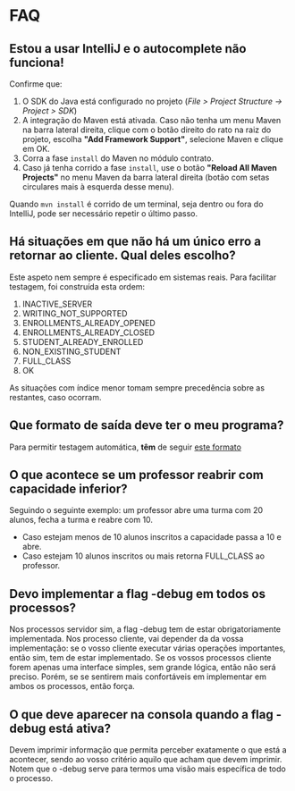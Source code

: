 # FAQ

## Estou a usar IntelliJ e o autocomplete não funciona!

Confirme que:

1. O SDK do Java está configurado no projeto (*File > Project Structure -> Project > SDK*)
2. A integração do Maven está ativada. Caso não tenha um menu Maven na barra lateral direita, clique com o botão direito
   do rato na raiz do projeto, escolha **"Add Framework Support"**, selecione Maven e clique em OK.
3. Corra a fase `install` do Maven no módulo contrato.
4. Caso já tenha corrido a fase `install`, use o botão **"Reload All Maven Projects"** no menu Maven da barra lateral
   direita (botão com setas circulares mais à esquerda desse menu).

Quando `mvn install` é corrido de um terminal, seja dentro ou fora do IntelliJ, pode ser necessário repetir o último
passo.

## Há situações em que não há um único erro a retornar ao cliente. Qual deles escolho?

Este aspeto nem sempre é especificado em sistemas reais. Para facilitar testagem, foi construída esta ordem:

1. INACTIVE\_SERVER
2. WRITING\_NOT\_SUPPORTED
3. ENROLLMENTS\_ALREADY\_OPENED
4. ENROLLMENTS\_ALREADY\_CLOSED
5. STUDENT\_ALREADY\_ENROLLED
6. NON\_EXISTING\_STUDENT
7. FULL\_CLASS
8. OK

As situações com índice menor tomam sempre precedência sobre as restantes, caso ocorram.

## Que formato de saída deve ter o meu programa?

Para permitir testagem automática, **têm** de
seguir [este formato](https://discord.com/channels/949644248045719622/955528908885868555/955529219629273119)

## O que acontece se um professor reabrir com capacidade inferior?

Seguindo o seguinte exemplo: um professor abre uma turma com 20 alunos, fecha a turma e reabre com 10.

- Caso estejam menos de 10 alunos inscritos a capacidade passa a 10 e abre.
- Caso estejam 10 alunos inscritos ou mais retorna FULL_CLASS ao professor.

## Devo implementar a flag -debug em todos os processos?

Nos processos servidor sim, a flag -debug tem de estar obrigatoriamente implementada. Nos processo cliente, vai depender da da vossa implementação: se o vosso cliente executar várias operações importantes, então sim, tem de estar implementado. Se os vossos processos cliente forem apenas uma interface simples, sem grande lógica, então não será preciso. Porém, se se sentirem mais confortáveis em implementar em ambos os processos, então força.

## O que deve aparecer na consola quando a flag -debug está ativa?

Devem imprimir informação que permita perceber exatamente o que está a acontecer, sendo ao vosso critério aquilo que acham que devem imprimir. Notem que o -debug serve para termos uma visão mais específica de todo o processo.
